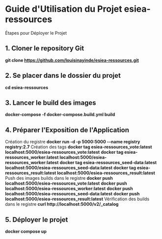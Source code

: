 # Guide d'Utilisation du Projet esiea-ressources
Étapes pour Déployer le Projet
## 1. Cloner le repository Git
**git clone https://github.com/louisinayinde/esiea-ressources.git**
## 2. Se placer dans le dossier du projet
**cd esiea-ressources**
## 3. Lancer le build des images
**docker-compose -f docker-compose.build.yml build**
## 4. Préparer l'Exposition de l'Application
Création du registre
**docker run -d -p 5000:5000 --name registry registry:2.7**
Création des tags
**docker tag esiea-ressources_vote:latest localhost:5000/esiea-ressources_vote:latest**
**docker tag esiea-ressources_worker:latest localhost:5000/esiea-ressources_worker:latest**
**docker tag esiea-ressources_seed-data:latest localhost:5000/esiea-ressources_seed-data:latest**
**docker tag esiea-ressources_result:latest localhost:5000/esiea-ressources_result:latest**
Push des images builds dans le registre
**docker push localhost:5000/esiea-ressources_vote:latest**
**docker push localhost:5000/esiea-ressources_worker:latest**
**docker push localhost:5000/esiea-ressources_seed-data:latest**
**docker push localhost:5000/esiea-ressources_result:latest**
Vérification des builds dans le registre
**curl http://localhost:5000/v2/_catalog**
## 5. Déployer le projet
**docker compose up**
